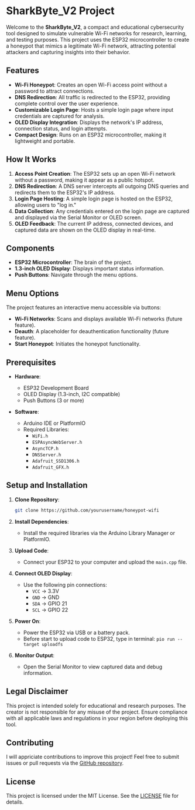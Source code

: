 # SharkByte_V2 Project

Welcome to the **SharkByte_V2**, a compact and educational cybersecurity tool designed to simulate vulnerable Wi-Fi networks for research, learning, and testing purposes. This project uses the ESP32 microcontroller to create a honeypot that mimics a legitimate Wi-Fi network, attracting potential attackers and capturing insights into their behavior.

## Features

- **Wi-Fi Honeypot**: Creates an open Wi-Fi access point without a password to attract connections.
- **DNS Redirection**: All traffic is redirected to the ESP32, providing complete control over the user experience.
- **Customizable Login Page**: Hosts a simple login page where input credentials are captured for analysis.
- **OLED Display Integration**: Displays the network's IP address, connection status, and login attempts.
- **Compact Design**: Runs on an ESP32 microcontroller, making it lightweight and portable.

## How It Works

1. **Access Point Creation**: The ESP32 sets up an open Wi-Fi network without a password, making it appear as a public hotspot.
2. **DNS Redirection**: A DNS server intercepts all outgoing DNS queries and redirects them to the ESP32's IP address.
3. **Login Page Hosting**: A simple login page is hosted on the ESP32, allowing users to "log in."
4. **Data Collection**: Any credentials entered on the login page are captured and displayed via the Serial Monitor or OLED screen.
5. **OLED Feedback**: The current IP address, connected devices, and captured data are shown on the OLED display in real-time.

## Components

- **ESP32 Microcontroller**: The brain of the project.
- **1.3-inch OLED Display**: Displays important status information.
- **Push Buttons**: Navigate through the menu options.

## Menu Options

The project features an interactive menu accessible via buttons:

- **Wi-Fi Networks**: Scans and displays available Wi-Fi networks (future feature).
- **Deauth**: A placeholder for deauthentication functionality (future feature).
- **Start Honeypot**: Initiates the honeypot functionality.

## Prerequisites

- **Hardware**:
  - ESP32 Development Board
  - OLED Display (1.3-inch, I2C compatible)
  - Push Buttons (3 or more)

- **Software**:
  - Arduino IDE or PlatformIO
  - Required Libraries:
    - `WiFi.h`
    - `ESPAsyncWebServer.h`
    - `AsyncTCP.h`
    - `DNSServer.h`
    - `Adafruit_SSD1306.h`
    - `Adafruit_GFX.h`

## Setup and Installation

1. **Clone Repository**:
   ```bash
   git clone https://github.com/yourusername/honeypot-wifi
   ```

2. **Install Dependencies**:
   - Install the required libraries via the Arduino Library Manager or PlatformIO.

3. **Upload Code**:
   - Connect your ESP32 to your computer and upload the `main.cpp` file.

4. **Connect OLED Display**:
   - Use the following pin connections:
     - `VCC` -> 3.3V
     - `GND` -> GND
     - `SDA` -> GPIO 21
     - `SCL` -> GPIO 22

5. **Power On**:
   - Power the ESP32 via USB or a battery pack.
   - Before start to upload code to ESP32, type in terminal: `pio run --target uploadfs`

6. **Monitor Output**:
   - Open the Serial Monitor to view captured data and debug information.

## Legal Disclaimer

This project is intended solely for educational and research purposes. The creator is not responsible for any misuse of the project. Ensure compliance with all applicable laws and regulations in your region before deploying this tool.

## Contributing

I will appriciate contributions to improve this project! Feel free to submit issues or pull requests via the [GitHub repository]([https://github.com/yourusername/honeypot-wifi](https://github.com/Melonber/SharkByte_v2)).

## License

This project is licensed under the MIT License. See the [LICENSE](LICENSE) file for details.
